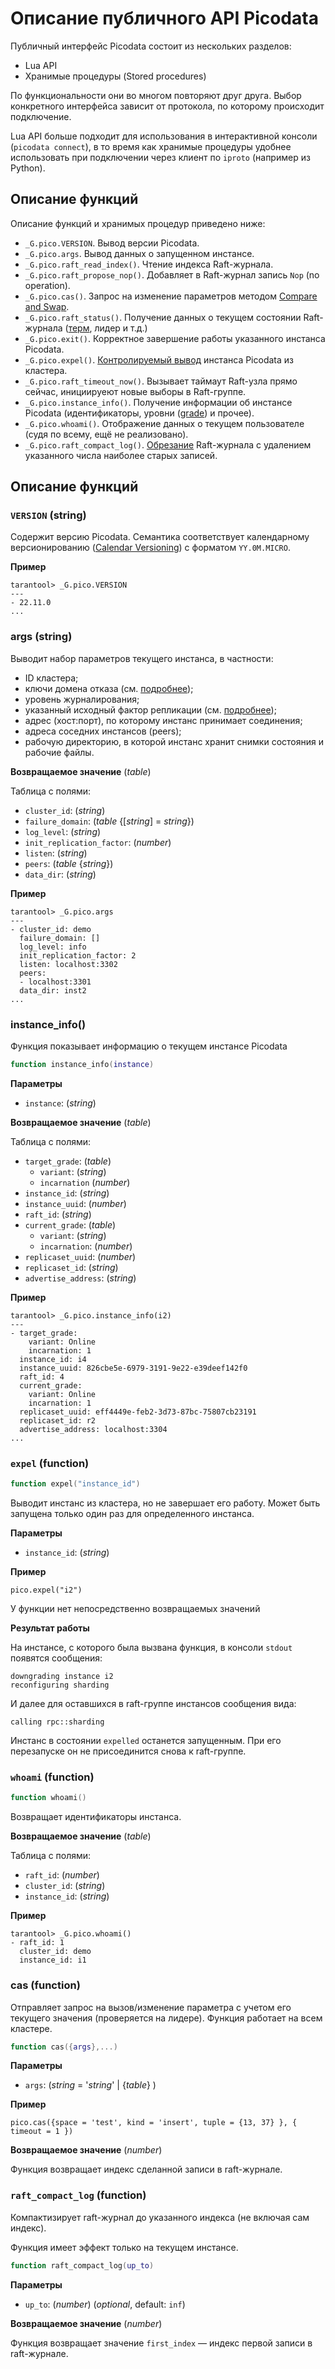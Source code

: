 # Описание публичного API Picodata

Публичный интерфейс Picodata состоит из нескольких разделов:

- Lua API
- Хранимые процедуры (Stored procedures)

По функциональности они во многом повторяют друг друга. Выбор
конкретного интерфейса зависит от протокола, по которому происходит подключение.

Lua API больше подходит для использования в интерактивной консоли
(`picodata connect`), в то время как хранимые процедуры удобнее
использовать при подключении через клиент по `iproto` (например из
Python).

## Описание функций
Описание функций и хранимых процедур приведено ниже:

- `_G.pico.VERSION`. Вывод версии Picodata.
- `_G.pico.args`. Вывод данных о запущенном инстансе.
- `_G.pico.raft_read_index()`. Чтение индекса Raft-журнала.
- `_G.pico.raft_propose_nop()`. Добавляет в Raft-журнал запись `Nop` (no operation).
- `_G.pico.cas()`. Запрос на изменение параметров методом [Compare and Swap](glossary.md#сas-compare-and-swap).
- `_G.pico.raft_status()`. Получение данных о текущем состоянии Raft-журнала ([терм](glossary.md#терм-term), лидер и т.д.)
- `_G.pico.exit()`. Корректное завершение работы указанного инстанса Picodata.
- `_G.pico.expel()`. [Контролируемый вывод](cli.md#описание-команды-expel) инстанса Picodata из кластера.
- `_G.pico.raft_timeout_now()`.  Вызывает таймаут Raft-узла прямо сейчас, инициируеют новые выборы в Raft-группе.
- `_G.pico.instance_info()`. Получение информации об инстансе Picodata (идентификаторы, уровни ([grade](glossary.md#грейд-grade)) и прочее).
- `_G.pico.whoami()`. Отображение данных о текущем пользователе (судя по всему, ещё не реализовано).
- `_G.pico.raft_compact_log()`. [Обрезание](glossary.md#компактизация-raft-журнала-raft-log-compaction) Raft-журнала c удалением указанного числа наиболее старых записей.

## Описание функций
### `VERSION` (string)

Содержит версию Picodata. Семантика соответствует календарному
версионированию ([Calendar Versioning][calver]) с форматом
`YY.0M.MICRO`.

[calver]: https://calver.org/#scheme

**Пример**

```console
tarantool> _G.pico.VERSION
---
- 22.11.0
...
```
### args (string)
Выводит набор параметров текущего инстанса, в частности:
- ID кластера;
- ключи домена отказа (см. [подробнее](glossary.md#домен-отказа-failure_domain));
- уровень журналирования;
- указанный исходный фактор репликации (см. [подробнее](glossary.md#фактор-репликации-replication_factor));
- адрес (хост:порт), по которому инстанс принимает соединения;
- адреса соседних инстансов (peers);
- рабочую директорию, в которой инстанс хранит снимки состояния и рабочие файлы.

**Возвращаемое значение** (_table_)

Таблица с полями:
- `cluster_id`: (_string_)
- `failure_domain`: (_table_ {[_string_] = _string_})
- `log_level`: (_string_)
- `init_replication_factor`: (_number_)
- `listen`: (_string_)
- `peers`: (_table_ {_string_})
- `data_dir`: (_string_)


**Пример**
```console
tarantool> _G.pico.args
---
- cluster_id: demo
  failure_domain: []
  log_level: info
  init_replication_factor: 2
  listen: localhost:3302
  peers:
  - localhost:3301
  data_dir: inst2
...
```
### instance_info()
Функция показывает информацию о текущем инстансе Picodata

```lua
function instance_info(instance)
```
**Параметры**
- `instance`: (_string_)

**Возвращаемое значение** (_table_)

Таблица с полями:

- `target_grade`: (_table_)
  - `variant`: (_string_)
  - `incarnation` (_number_)
- `instance_id`: (_string_)
- `instance_uuid`: (_number_)
- `raft_id`: (_string_)
- `current_grade`: (_table_)
  - `variant`: (_string_)
  - `incarnation`: (_number_)
- `replicaset_uuid`: (_number_)
- `replicaset_id`: (_string_)
- `advertise_address`: (_string_)

**Пример**

```console
tarantool> _G.pico.instance_info(i2)
---
- target_grade:
    variant: Online
    incarnation: 1
  instance_id: i4
  instance_uuid: 826cbe5e-6979-3191-9e22-e39deef142f0
  raft_id: 4
  current_grade:
    variant: Online
    incarnation: 1
  replicaset_uuid: eff4449e-feb2-3d73-87bc-75807cb23191
  replicaset_id: r2
  advertise_address: localhost:3304
...
```

### `expel` (function)

```lua
function expel("instance_id")
```
Выводит инстанс из кластера, но не завершает его работу. Может быть запущена только один раз для определенного инстанса.

**Параметры**
- `instance_id`: (_string_)

**Пример**
```
pico.expel("i2")
```
У функции нет непосредственно возвращаемых значений

**Результат работы**

На инстансе, с которого была вызвана функция, в консоли `stdout` появятся сообщения:
```
downgrading instance i2
reconfiguring sharding
```
И далее для оставшихся в raft-группе инстансов сообщения вида:
```
calling rpc::sharding
```
Инстанс в состоянии `expelled` останется запущенным. При его перезапуске он не присоединится снова к raft-группе.


### `whoami` (function)

```lua
function whoami()
```

Возвращает идентификаторы инстанса.

**Возвращаемое значение** (_table_)

Таблица с полями:

- `raft_id`: (_number_)
- `cluster_id`: (_string_)
- `instance_id`: (_string_)

**Пример**

```console
tarantool> _G.pico.whoami()
- raft_id: 1
  cluster_id: demo
  instance_id: i1
```
### cas (function)
Отправляет запрос на вызов/изменение параметра с учетом его текущего
значения (проверяется на лидере). Функция работает на всем кластере.

```lua
function cas({args},...)
```

**Параметры**

 - `args`: (_string_ = '_string_' | {_table_} )

**Пример**
```
pico.cas({space = 'test', kind = 'insert', tuple = {13, 37} }, { timeout = 1 })
```

**Возвращаемое значение** (_number_)

Функция возвращает индекс сделанной записи в raft-журнале.

### `raft_compact_log` (function)

Компактизирует raft-журнал до указанного индекса (не включая сам индекс).

Функция имеет эффект только на текущем инстансе.

```lua
function raft_compact_log(up_to)
```

**Параметры**

- `up_to`: (_number_) (_optional_, default: `inf`)

**Возвращаемое значение** (_number_)

Функция возвращает значение `first_index` — индекс первой записи в raft-журнале.
